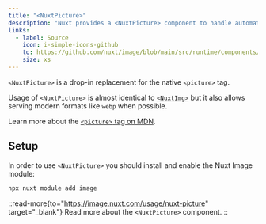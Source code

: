 ```yaml
---
title: "<NuxtPicture>"
description: "Nuxt provides a <NuxtPicture> component to handle automatic image optimization."
links:
  - label: Source
    icon: i-simple-icons-github
    to: https://github.com/nuxt/image/blob/main/src/runtime/components/NuxtPicture.vue
    size: xs
---
```


`<NuxtPicture>` is a drop-in replacement for the native `<picture>` tag.

Usage of `<NuxtPicture>` is almost identical to [`<NuxtImg>`](/docs/api/components/nuxt-img) but it also allows serving modern formats like `webp` when possible.

Learn more about the [`<picture>` tag on MDN](https://developer.mozilla.org/en-US/docs/Web/HTML/Element/picture).

## Setup

In order to use `<NuxtPicture>` you should install and enable the Nuxt Image module:

```bash [Terminal]
npx nuxt module add image
```

::read-more{to="https://image.nuxt.com/usage/nuxt-picture" target="_blank"}
Read more about the `<NuxtPicture>` component.
::
